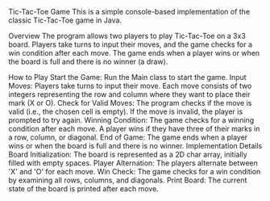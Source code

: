Tic-Tac-Toe Game
This is a simple console-based implementation of the classic Tic-Tac-Toe game in Java.

Overview
The program allows two players to play Tic-Tac-Toe on a 3x3 board. Players take turns to input their moves, and the game checks for a win condition after each move. The game ends when a player wins or when the board is full and there is no winner (a draw).

How to Play
Start the Game: Run the Main class to start the game.
Input Moves: Players take turns to input their move. Each move consists of two integers representing the row and column where they want to place their mark (X or O).
Check for Valid Moves: The program checks if the move is valid (i.e., the chosen cell is empty). If the move is invalid, the player is prompted to try again.
Winning Condition: The game checks for a winning condition after each move. A player wins if they have three of their marks in a row, column, or diagonal.
End of Game: The game ends when a player wins or when the board is full and there is no winner.
Implementation Details
Board Initialization: The board is represented as a 2D char array, initially filled with empty spaces.
Player Alternation: The players alternate between 'X' and 'O' for each move.
Win Check: The game checks for a win condition by examining all rows, columns, and diagonals.
Print Board: The current state of the board is printed after each move.